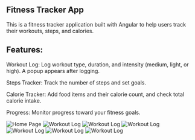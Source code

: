 ## Fitness Tracker App
This is a fitness tracker application built with Angular to help users track their workouts, steps, and calories. 

## Features:
Workout Log: Log workout type, duration, and intensity (medium, light, or high). A popup appears after logging.

Steps Tracker: Track the number of steps and set goals.

Calorie Tracker: Add food items and their calorie count, and check total calorie intake.

Progress: Monitor progress toward your fitness goals.

![Home Page](assets/screenshots/home_page1.png)
![Workout Log](assets/screenshots/me_page2.png)
![Workout Log](assets/screenshots/log_workout.png)
![Workout Log](assets/screenshots/log_workout_popup.png)
![Workout Log](assets/screenshots/steps_tracker.png)
![Workout Log](assets/screenshots/calorie_tracker.png)
![Workout Log](assets/screenshots/progress.png)